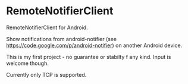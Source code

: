 # RemoteNotifierClient
RemoteNotifierClient for Android.

Show notifications from android-notifier (see https://code.google.com/p/android-notifier) on another Android device.

This is my first project - no guarantee or stabilty f any kind. Input is welcome though.

Currently only TCP is supported.


